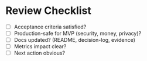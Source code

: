 # Review Checklist

- [ ] Acceptance criteria satisfied?  
- [ ] Production-safe for MVP (security, money, privacy)?  
- [ ] Docs updated? (README, decision-log, evidence)  
- [ ] Metrics impact clear?  
- [ ] Next action obvious?  
